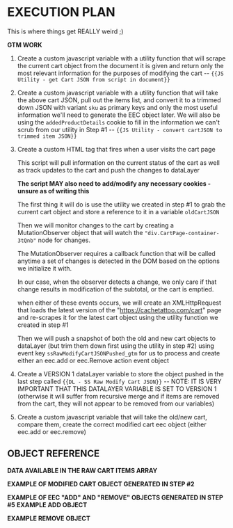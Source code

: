 # EXECUTION PLAN
This is where things get REALLY weird ;)


**GTM WORK**
1. Create a custom javascript variable with a utility function that will scrape the current cart object from the document it is given and return only the most relevant information for the purposes of modifying the cart -- `{{JS Utility - get Cart JSON from script in document}}`

2. Create a custom javascript variable with a utility function that will take the above cart JSON, pull out the items list, and convert it to a trimmed down JSON with variant `sku` as primary keys and only the most useful information we'll need to generate the EEC object later. We will also be using the `addedProductDetails` cookie to fill in the information we can't scrub from our utility in Step #1 -- `{{JS Utility - convert cartJSON to trimmed item JSON}}`

3. Create a custom HTML tag that fires when a user visits the cart page
    
    This script will pull information on the current status of the cart as well as track updates to the cart and push the changes to dataLayer
	
    **The script MAY also need to add/modify any necessary cookies - unsure as of writing this**

    The first thing it will do is use the utility we created in step #1 to grab the current cart object and store a reference to it in a variable `oldCartJSON`

    Then we will monitor changes to the cart by creating a MutationObserver object that will watch the `"div.CartPage-container-3tQnb"` node for changes.

    The MutationObserver requires a callback function that will be called anytime a set of changes is detected in the DOM based on the options we initialize it with.

    In our case, when the observer detects a change, we only care if that change results in modification of the subtotal, or the cart is emptied.

    when either of these events occurs, we will create an XMLHttpRequest that loads the latest version of the "https://cachetattoo.com/cart" page and re-scrapes it for the latest cart object using the utility function we created in step #1
    
    Then we will push a snapshot of both the old and new cart objects to dataLayer (but trim them down first using the utility in step #2) using event key `ssRawModifyCartJSONPushed_gtm` for us to process and create either an eec.add or eec.Remove action event object

4.  Create a VERSION 1 dataLayer variable to store the object pushed in the last step called `{{DL - SS Raw Modify Cart JSON}}` -- NOTE: IT IS VERY IMPORTANT THAT THIS DATALAYER VARIABLE IS SET TO VERSION 1 (otherwise it will suffer from recursive merge and if items are removed from the cart, they will not appear to be removed from our variables)

5.  Create a custom javascript variable that will take the old/new cart, compare them, create the correct modified cart eec object (either eec.add or eec.remove)









## OBJECT REFERENCE

**DATA AVAILABLE IN THE RAW CART ITEMS ARRAY**
<script>
cart.items[0] = {
//    id: "5fbed54deaf37e3b648210d2",
//    image: {},
//    isSubscribable: false,
//    itemTotal: {
//        currencyCode: "USD",
//        decimalValue: "12.00",
//        fractionalDigits: 2,
//        value: 1200
//    },
//    multipleQuantityAllowed: true,
//    productDescription: "<p> product desc text </p>",
    productId: "5e90c5a40e8c31732d17f46c",
    productName: "soft girl creme",
//    productType: "PHYSICAL",
//    productUrl: "/store/soft-girl-creme",
    quantity: 2,
    sku: "SQ2502768",
    unitPrice:{
        currencyCode: "USD",
        decimalValue: "6.00",
        fractionalDigits: 2,
        value: 600,
    }
    variantOptions: [
        { name: "category", value: "prints/individual"}
    ]
}
</script>




**EXAMPLE OF MODIFIED CART OBJECT GENERATED IN STEP #2**
<script>
    // create our cleaned JSON object for each cart line item
    var cleanItem = {
        'itemId': rawItem.productId,
        'itemTitle': rawItem.productName,
        'itemCategory': rawItem.variantOptions[0].value,
        'variantDetails': {
            'price': rawItem.unitPrice.decimalValue,
            'quantityInCart': rawItem.quantity,
            //'sku': rawItem.sku,
            'unlimited': variantCookieData.unlimited, // get from cookie -- used for dimension6 -- "In Stock" or "Sold Out"
            'qtyInStock': variantCookieData.qtyInStock, // get from cookie -- used for dimension6 -- "In Stock" or "Sold Out"
            'onSale': variantCookieData.onSale // get from cookie -- used for dimension7 -- "Regular Price" or "On Sale"
        }
    }

    // add each itemJSON to the JSON containing all items in the cart using sku as top level key
    cleanItemsJSON[rawItem.sku] = cleanItem;  
    
    var 
</script>






**EXAMPLE OF EEC "ADD" AND "REMOVE" OBJECTS GENERATED IN STEP #5**
**EXAMPLE ADD OBJECT**
<script>
    // create our properly formatted enhanced ecommerce add object
    var eecAddObj = {
      'ecommerce': {
        'add': {
          'products': [{
            'id': itemId,
            'name': itemTitle,
            'category': variantDetails.optionValues[0].value,
            //variant: 'xyz', // maybe use this for sku instead of dimension
            'brand': {{const - eec brand}},
            'price': variantPrice.toFixed(2),
            'quantity': quantityAdded,
            'dimension5': variantDetails.sku,
            'dimension6': (variantDetails.unlimited || variantDetails.qtyInStock > 0) ? 'In Stock' : 'Sold Out',
            'dimension7': (!variantDetails.onSale) ? 'Regular Price' : 'On Sale',
            'metric1': subtotalAdded,                       
          }]
        }
      }
    }
</script>


**EXAMPLE REMOVE OBJECT**
<script>
    // create our properly formatted enhanced ecommerce remove object
    var eecRemoveObj = {
      'ecommerce': {
        'remove': {
          'products': [{
            'id': itemId,
            'name': itemTitle,
            'category': variantDetails.optionValues[0].value,
            //variant: 'xyz', // maybe use this for sku instead of dimension
            'brand': {{const - eec brand}},
            'price': variantPrice.toFixed(2),
            'quantity': quantityRemoved,
            'dimension5': variantDetails.sku,
            'dimension6': (variantDetails.unlimited || variantDetails.qtyInStock > 0) ? 'In Stock' : 'Sold Out',
            'dimension7': (!variantDetails.onSale) ? 'Regular Price' : 'On Sale',
            'metric1': subtotalRemoved,                       
          }]
        }
      }
    }
</script>